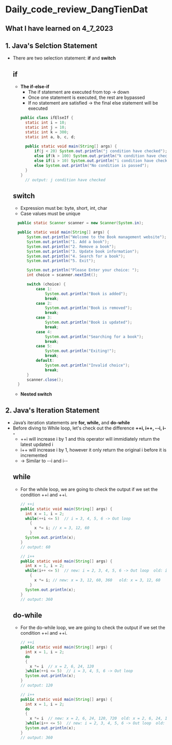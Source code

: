 # Daily_code_review_DangTienDat
## What I have learned on 4_7_2023
## 1. Java's Selction Statement
- There are two selection statement: **if** and **switch**
  ## if
     - **The if-else-if**
       - The if statement are executed from top -> down
       - Once one statement is executed, the rest are bypassed
       - If no statement are satisfied -> the final else statement will be executed
       ```java
       public class ifElseIf {
         static int i = 10;
         static int j = 10;
         static int k = 300;
         static int a, b, c, d;
     
         public static void main(String[] args) {
             if(j < 20) System.out.println("j condition have checked");
             else if(k > 100) System.out.println("k condition have checked");
             else if(i > 10) System.out.println("i condition have checked");
             else System.out.println("No condition is passed");
         }
       }
         // output: j condition have checked
       ```
  ## switch
     - Expression must be: byte, short, int, char
     - Case values must be unique
  ```java
    public static Scanner scanner = new Scanner(System.in);

    public static void main(String[] args) {
        System.out.println("Welcome to the Book management website");
        System.out.println("1. Add a book");
        System.out.println("2. Remove a book");
        System.out.println("3. Update book information");
        System.out.println("4. Search for a book");
        System.out.println("5. Exit");

        System.out.println("Please Enter your choice: ");
        int choice = scanner.nextInt();

        switch (choice) {
            case 1:
                System.out.println("Book is added");
                break;
            case 2:
                System.out.println("Book is removed");
                break;
            case 3:
                System.out.println("Book is updated");
                break;
            case 4:
                System.out.println("Searching for a book");
                break;
            case 5:
                System.out.println("Exiting!");
                break;
            default:
                System.out.println("Invalid choice");
                break;
        }
        scanner.close();
    }
  ```
    - **Nested switch**
## 2. Java's Iteration Statement        
- Java’s iteration statements are **for, while,** and **do-while**
- Before diving to While loop, let's check out the difference **++i, i++, --i, i--**
  - ++i will increase i by 1 and this operator will immidiately return the latest updated i
  - i++ will increase i by 1, however it only return the original i before it is incremented
  - -> Similar to --i and i--  
  ## while
  - For the while loop, we are going to check the output if we set the condition ++i and ++i.
    ```java
    // ++i
    public static void main(String[] args) {
      int x = 1, i = 2;
      while(++i <= 5)  // i = 3, 4, 5, 6 -> Out loop
        { 
          x *= i; // x = 3, 12, 60
        }
      System.out.println(x);
    }
    // output: 60
    ```

    ```java
    // i++
    public static void main(String[] args) {
      int x = 1, i = 2;
      while(i++ <= 5)  // new: i = 2, 3, 4, 5, 6 -> Out loop  old: i = 3, 4, 5, 6 
        { 
          x *= i; // new: x = 3, 12, 60, 360   old: x = 3, 12, 60
        }
      System.out.println(x);
    }
    // output: 360
    ```
  ## do-while
  - For the do-while loop, we are going to check the output if we set the condition ++i and ++i.
    ```java
    // ++i
    public static void main(String[] args) {
      int x = 1, i = 2;
      do
      {
        x *= i  // x = 2, 6, 24, 120
      }while(++i <= 5)  // i = 3, 4, 5, 6 -> Out loop
      System.out.println(x);
    }
    // output: 120
    ```

    ```java
    // i++
    public static void main(String[] args) {
      int x = 1, i = 2;
      do
      {
        x *= i  // new: x = 2, 6, 24, 120, 720  old: x = 2, 6, 24, 120
      }while(i++ <= 5)  // new: i = 2, 3, 4, 5, 6 -> Out loop  old: i = 3, 4, 5, 6 
      System.out.println(x);
    }
    // output: 360
    ```
     
